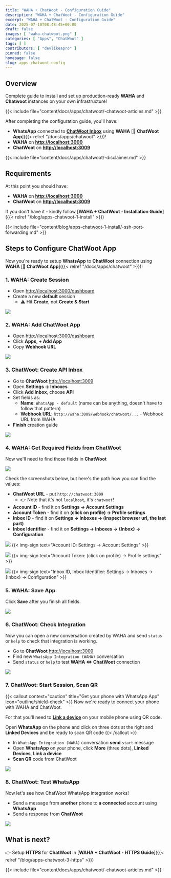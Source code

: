 ```yaml
---
title: "WAHA + ChatWoot - Configuration Guide"
description: "WAHA + ChatWoot - Configuration Guide"
excerpt: "WAHA + ChatWoot - Configuration Guide"
date: 2025-07-10T08:48:45+00:00
draft: false
images: [ "waha-chatwoot.png" ]
categories: [ "Apps", "ChatWoot" ]
tags: [ ]
contributors: [ "devlikeapro" ]
pinned: false
homepage: false
slug: apps-chatwoot-config
---
```


## Overview
Complete guide to install and set up production-ready **WAHA** and **Chatwoot** instances on your own infrastructure!

{{< include file="content/docs/apps/chatwoot/-chatwoot-articles.md" >}}

After completing the configuration guide, you'll have:
- **WhatsApp** connected to [**ChatWoot Inbox**](https://www.chatwoot.com/hc/user-guide/articles/1677492191-adding-inboxes) using **WAHA** [**🧩 ChatWoot App**]({{< relref "/docs/apps/chatwoot" >}})!
- **WAHA** on [**http://localhost:3000**](http://localhost:3000)
- **ChatWoot** on [**http://localhost:3009**](http://localhost:3009)

{{< include file="content/docs/apps/chatwoot/-disclaimer.md" >}}

## Requirements
At this point you should have:
- **WAHA** on [**http://localhost:3000**](http://localhost:3000)
- **ChatWoot** on [**http://localhost:3009**](http://localhost:3009) 

If you don't have it - kindly follow
[**WAHA + ChatWoot - Installation Guide**]({{< relref "/blog/apps-chatwoot-1-install" >}})

{{< include file="content/blog/apps-chatwoot-1-install/-ssh-port-forwarding.md" >}}

## Steps to Configure ChatWoot App
Now you're ready to setup **WhatsApp** to **ChatWoot** connection using
**WAHA** [**🧩 ChatWoot App**]({{< relref "/docs/apps/chatwoot" >}})!

### 1. WAHA: Create Session
- Open [http://localhost:3000/dashboard](http://localhost:3000/dashboard)
- Create a new **default** session
  - ⚠️ Hit **Create**, not **Create & Start**

![](waha-create-default-session.png)

### 2. WAHA: Add ChatWoot App
- Open [http://localhost:3000/dashboard](http://localhost:3000/dashboard)
- Click **Apps**, **+ Add App**
- Copy **Webhook URL**

![](waha-add-chatwoot-app.png)

### 3. ChatWoot: Create API Inbox
- Go to **ChatWoot** [http://localhost:3009](http://localhost:3009)
- Open **Settings → Inboxes**
- Click **Add Inbox**, choose **API**
- Set fields as:
  - **Name**: `WhatsApp - default` (name can be anything, doesn't have to follow that pattern)
  - **Webhook URL**: `http://waha:3009/webhook/chatwoot/...` - Webhook URL from WAHA
- **Finish** creation guide

![](chatwoot-create-inbox.png)


### 4. WAHA: Get Required Fields from ChatWoot
Now we'll need to find those fields in **ChatWoot**

![](waha-chatwoot-fields.png)

Check the screenshots below, but here's the path how you can find the values:
- **ChatWoot URL** - put `http://chatwoot:3009`
  - 👉 Note that it's not `localhost`, it's `chatwoot`!
- **Account ID** - find it on **Settings → Account Settings**
- **Account Token** - find it on **(click on profile) → Profile settings**
- **Inbox ID** - find it on **Settings → Inboxes → (inspect browser url, the last part)**
- **Inbox Identifier** - find it on **Settings → Inboxes → {Inbox} → Configuration**

![](chatwoot-account-id.png)
{{< img-sign text="Account ID: Settings → Account Settings" >}}

![](chatwoot-account-token.png)
{{< img-sign text="Account Token: (click on profile) → Profile settings" >}}

![](chatwoot-inbox-fields.png)
{{< img-sign text="Inbox ID, Inbox Identifier: Settings → Inboxes → {Inbox} → Configuration" >}}

### 5. WAHA: Save App
Click **Save** after you finish all fields.

![](waha-chatwoot-fields.png)

### 6. ChatWoot: Check Integration
Now you can open a new conversation created by WAHA and send `status` or `help` to check that integration is working.

- Go to **ChatWoot** [http://localhost:3009](http://localhost:3009)
- Find new `WhatsApp Integration (WAHA)` conversation
- Send `status` or `help` to test **WAHA <=> ChatWoot** connection

![](chatwoot-send-status.png)

### 7. ChatWoot: Start Session, Scan QR
{{< callout context="caution" title="Get your phone with WhatsApp App" icon="outline/shield-check" >}}
Now we're ready to connect your phone with WAHA and ChatWoot.

For that you'll need to 
[**Link a device**](https://faq.whatsapp.com/1317564962315842/?helpref=uf_share) on your mobile phone using QR code.

Open **WhatsApp** on the phone and click on three dots at the right and **Linked Devices** and be ready to scan QR code
{{< /callout >}}

- In `WhatsApp Integration (WAHA)` conversation **send** `start` message
- Open **WhatsApp** on your phone, click **More** (three dots), **Linked Devices**, **Link a device**
- **Scan QR** code from ChatWoot

![](chatwoot-start-session.png)

### 8. ChatWoot: Test WhatsApp
Now let's see how ChatWoot WhatsApp integration works!

- Send a message from **another** phone to **a connected** account using **WhatsApp**
- Send a response from **ChatWoot**

![](chatwoot-test-whatsapp.png)
## What is next?

👉 Setup **HTTPS** for **ChatWoot** in 
[**WAHA + ChatWoot - HTTPS Guide**]({{< relref "/blog/apps-chatwoot-3-https" >}})

{{< include file="content/docs/apps/chatwoot/-chatwoot-articles.md" >}}
